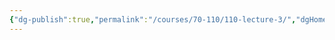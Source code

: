 ```yaml
---
{"dg-publish":true,"permalink":"/courses/70-110/110-lecture-3/","dgHomeLink":true,"dgPassFrontmatter":false,"dgShowBacklinks":false,"dgShowLocalGraph":false,"dgShowInlineTitle":false}
---
```

